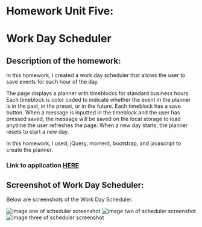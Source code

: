 # Homework Unit Five:
# Work Day Scheduler

## Description of the homework:

In this homework, I created a work day scheduler that allows the user to save events for each hour of the day. 

The page displays a planner with timeblocks for standard business hours. Each timeblock is color coded to indicate whether the event in the planner is in the past, in the preset, or in the future. Each timeblock has a save button. When a message is inputted in the timeblock and the user has pressed saved, the message will be saved on the local storage to load anytime the user refreshes the page. When a new day starts, the planner resets to start a new day.

In this homework, I used, jQuery, moment, bootstrap, and javascript to create the planner. 

### Link to application [HERE](https://marymd98.github.io/Resume/)

## Screenshot  of Work Day Scheduler:
Below are screenshots of the Work Day Scheduler. 

![image one of scheduler screenshot](./Assets/pictures/Screenshot1.png)
![image two of scheduler screenshot](./Assets/pictures/Screenshot2.png)
![image three of scheduler screenshot](./Assets/pictures/Screenshot3.png)





